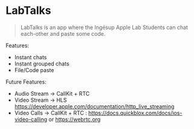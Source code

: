 #  LabTalks

> LabTalks is an app where the Ingésup Apple Lab Students can chat each-other and paste some code.

Features:
* Instant chats
* Instant grouped chats
* File/Code paste

Future Features:
* Audio Stream -> CallKit + RTC
* Video Stream -> HLS https://developer.apple.com/documentation/http_live_streaming
* Video Calls -> CallKit + RTC : https://docs.quickblox.com/docs/ios-video-calling or https://webrtc.org


